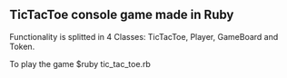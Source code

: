 TicTacToe console game made in Ruby
------------------------------------
Functionality is splitted in 4 Classes: 
TicTacToe, Player, GameBoard and Token.

To play the game $ruby tic_tac_toe.rb
